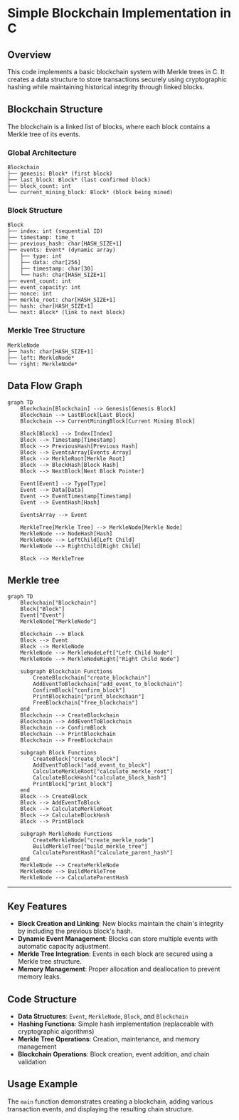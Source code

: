 
# Simple Blockchain Implementation in C

## Overview
This code implements a basic blockchain system with Merkle trees in C. It creates a data structure to store transactions securely using cryptographic hashing while maintaining historical integrity through linked blocks.

## Blockchain Structure
The blockchain is a linked list of blocks, where each block contains a Merkle tree of its events.

### Global Architecture
```plaintext
Blockchain
├── genesis: Block* (first block)
├── last_block: Block* (last confirmed block)
├── block_count: int
└── current_mining_block: Block* (block being mined)
```

### Block Structure
```plaintext
Block
├── index: int (sequential ID)
├── timestamp: time_t
├── previous_hash: char[HASH_SIZE+1]
├── events: Event* (dynamic array)
│   ├── type: int
│   ├── data: char[256]
│   ├── timestamp: char[30]
│   └── hash: char[HASH_SIZE+1]
├── event_count: int
├── event_capacity: int
├── nonce: int
├── merkle_root: char[HASH_SIZE+1]
├── hash: char[HASH_SIZE+1]
└── next: Block* (link to next block)
```

### Merkle Tree Structure
```plaintext
MerkleNode
├── hash: char[HASH_SIZE+1]
├── left: MerkleNode*
└── right: MerkleNode*
```

## Data Flow Graph
```mermaid
graph TD
    Blockchain[Blockchain] --> Genesis[Genesis Block]
    Blockchain --> LastBlock[Last Block]
    Blockchain --> CurrentMiningBlock[Current Mining Block]
    
    Block[Block] --> Index[Index]
    Block --> Timestamp[Timestamp]
    Block --> PreviousHash[Previous Hash]
    Block --> EventsArray[Events Array]
    Block --> MerkleRoot[Merkle Root]
    Block --> BlockHash[Block Hash]
    Block --> NextBlock[Next Block Pointer]
    
    Event[Event] --> Type[Type]
    Event --> Data[Data]
    Event --> EventTimestamp[Timestamp]
    Event --> EventHash[Hash]
    
    EventsArray --> Event
    
    MerkleTree[Merkle Tree] --> MerkleNode[Merkle Node]
    MerkleNode --> NodeHash[Hash]
    MerkleNode --> LeftChild[Left Child]
    MerkleNode --> RightChild[Right Child]
    
    Block --> MerkleTree
```


## Merkle tree
```mermaid
graph TD
    Blockchain["Blockchain"]
    Block["Block"]
    Event["Event"]
    MerkleNode["MerkleNode"]

    Blockchain --> Block
    Block --> Event
    Block --> MerkleNode
    MerkleNode --> MerkleNodeLeft["Left Child Node"]
    MerkleNode --> MerkleNodeRight["Right Child Node"]

    subgraph Blockchain Functions
        CreateBlockchain["create_blockchain"]
        AddEventToBlockchain["add_event_to_blockchain"]
        ConfirmBlock["confirm_block"]
        PrintBlockchain["print_blockchain"]
        FreeBlockchain["free_blockchain"]
    end
    Blockchain --> CreateBlockchain
    Blockchain --> AddEventToBlockchain
    Blockchain --> ConfirmBlock
    Blockchain --> PrintBlockchain
    Blockchain --> FreeBlockchain

    subgraph Block Functions
        CreateBlock["create_block"]
        AddEventToBlock["add_event_to_block"]
        CalculateMerkleRoot["calculate_merkle_root"]
        CalculateBlockHash["calculate_block_hash"]
        PrintBlock["print_block"]
    end
    Block --> CreateBlock
    Block --> AddEventToBlock
    Block --> CalculateMerkleRoot
    Block --> CalculateBlockHash
    Block --> PrintBlock

    subgraph MerkleNode Functions
        CreateMerkleNode["create_merkle_node"]
        BuildMerkleTree["build_merkle_tree"]
        CalculateParentHash["calculate_parent_hash"]
    end
    MerkleNode --> CreateMerkleNode
    MerkleNode --> BuildMerkleTree
    MerkleNode --> CalculateParentHash

```
---

## Key Features
- **Block Creation and Linking**: New blocks maintain the chain's integrity by including the previous block's hash.
- **Dynamic Event Management**: Blocks can store multiple events with automatic capacity adjustment.
- **Merkle Tree Integration**: Events in each block are secured using a Merkle tree structure.
- **Memory Management**: Proper allocation and deallocation to prevent memory leaks.

## Code Structure
- **Data Structures**: `Event`, `MerkleNode`, `Block`, and `Blockchain`
- **Hashing Functions**: Simple hash implementation (replaceable with cryptographic algorithms)
- **Merkle Tree Operations**: Creation, maintenance, and memory management
- **Blockchain Operations**: Block creation, event addition, and chain validation

## Usage Example
The `main` function demonstrates creating a blockchain, adding various transaction events, and displaying the resulting chain structure.



